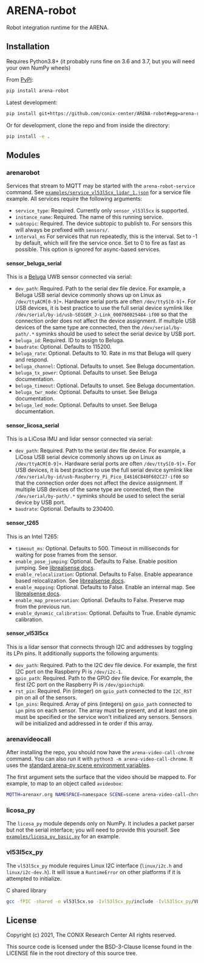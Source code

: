 ARENA-robot
===========
Robot integration runtime for the ARENA.

## Installation
Requires Python3.8+ (it probably runs fine on 3.6 and 3.7, but you will need your own NumPy wheels)

From [PyPi](https://pypi.org/project/arena-robot/):
```bash
pip install arena-robot
```

Latest development:
```bash
pip install git+https://github.com/conix-center/ARENA-robot#egg=arena-robot
```

Or for development, clone the repo and from inside the directory:
```bash
pip install -e .
```

## Modules

### arenarobot

Services that stream to MQTT may be started with the `arena-robot-service` command. See [`examples/service_vl53l5cx_lidar_1.json`](./examples/service_vl53l5cx_lidar_1.json) for a service file example. All services require the following arguments:

 - `service_type`: Required. Currently only `sensor_vl53l5cx` is supported.
 - `instance_name`: Required. The name of this running service.
 - `subtopic`: Required. The device subtopic to publish to. For sensors this will always be prefixed with `sensors/`.
 - `interval_ms` For services that run repeatedly, this is the interval. Set to -1 by default, which will fire the service once. Set to 0 to fire as fast as possible. This option is ignored for async-based services.

#### sensor_beluga_serial
This is a [Beluga](https://github.com/WiseLabCMU/Beluga) UWB sensor connected via serial:

 - `dev_path`: Required. Path to the serial dev file device. For example, a Beluga USB serial device commonly shows up on Linux as `/dev/ttyACM[0-9]+`. Hardware serial ports are often `/dev/ttyS[0-9]+`. For USB devices, it is best practice to use the full serial device symlink like `/dev/serial/by-id/usb-SEGGER_J-Link_000760025484-if00` so that the connection order does not affect the device assignment. If multiple USB devices of the same type are connected, then the `/dev/serial/by-path/.*` syminks should be used to select the serial device by USB port.
 - `beluga_id`: Required. ID to assign to Beluga.
 - `baudrate`: Optional. Defaults to 115200.
 - `beluga_rate`: Optional. Defaults to 10. Rate in ms that Beluga will query and respond.
 - `beluga_channel`: Optional. Defaults to unset. See Beluga documentation.
 - `beluga_tx_power`: Optional. Defaults to unset. See Beluga documentation.
 - `beluga_timeout`: Optional. Defaults to unset. See Beluga documentation.
 - `beluga_twr_mode`: Optional. Defaults to unset. See Beluga documentation.
 - `beluga_led_mode`: Optional. Defaults to unset. See Beluga documentation.

#### sensor_licosa_serial
This is a LiCosa IMU and lidar sensor connected via serial:

 - `dev_path`: Required. Path to the serial dev file device. For example, a LiCosa USB serial device commonly shows up on Linux as `/dev/ttyACM[0-9]+`. Hardware serial ports are often `/dev/ttyS[0-9]+`. For USB devices, it is best practice to use the full serial device symlink like `/dev/serial/by-id/usb-Raspberry_Pi_Pico_E4616C840F602C27-if00` so that the connection order does not affect the device assignment. If multiple USB devices of the same type are connected, then the `/dev/serial/by-path/.*` syminks should be used to select the serial device by USB port.
 - `baudrate`: Optional. Defaults to 230400.

#### sensor_t265
This is an Intel T265:

 - `timeout_ms`: Optional. Defaults to 500. Timeout in milliseconds for waiting for pose frames from the sensor.
 - `enable_pose_jumping`: Optional. Defaults to False. Enable position jumping. See [librealsense docs](https://github.com/IntelRealSense/librealsense/blob/d19829788008b8e000870895a068f0c43d58895a/doc/t265.md#are-there-any-t265-specific-options).
 - `enable_relocalization`: Optional. Defaults to False. Enable appearance based relocalization. See [librealsense docs](https://github.com/IntelRealSense/librealsense/blob/d19829788008b8e000870895a068f0c43d58895a/doc/t265.md#are-there-any-t265-specific-options).
 - `enable_mapping`: Optional. Defaults to False. Enable an internal map. See [librealsense docs](https://github.com/IntelRealSense/librealsense/blob/d19829788008b8e000870895a068f0c43d58895a/doc/t265.md#are-there-any-t265-specific-options).
 - `enable_map_preservation`: Optional. Defaults to False. Preserve map from the previous run.
 - `enable_dynamic_calibration`: Optional. Defaults to True. Enable dynamic calibration.

#### sensor_vl53l5cx
This is a lidar sensor that connects through I2C and addresses by toggling its LPn pins. It additionally supports the following arguments:

 - `dev_path`: Required. Path to the I2C dev file device. For example, the first I2C port on the Raspberry Pi is `/dev/i2c-1`.
 - `gpio_path`: Required. Path to the GPIO dev file device. For example, the first I2C port on the Raspberry Pi is `/dev/gpiochip0`.
 - `rst_pin`: Required. Pin (integer) on `gpio_path` connected to the `I2C_RST` pin on all of the sensors.
 - `lpn_pins`: Required. Array of pins (integers) on `gpio_path` connected to `Lpn` pins on each sensor. The array must be present, and at least one pin must be specified or the service won't initialized any sensors. Sensors will be initialized and addressed in te order if this array.

### arenavideocall

After installing the repo, you should now have the `arena-video-call-chrome` command. You can also run it with `python3 -m arena-video-call-chrome`. It uses the [standard arena-py scene environment variables](https://arena.conix.io/content/python/#running-from-the-command-line).

The first argument sets the surface that the video should be mapped to. For example, to map to an object called `avideobox`:
```bash
MQTTH=arenaxr.org NAMESPACE=namespace SCENE=scene arena-video-call-chrome avideobox
```

### licosa_py

The `licosa_py` module depends only on NumPy. It includes a packet parser but not the serial interface; you will need to provide this yourself. See [`examples/licosa_py_basic.py`](./examples/licosa_py_basic.py) for an example.

### vl53l5cx_py

The `vl53l5cx_py` module requires Linux I2C interface (`linux/i2c.h` and `linux/i2c-dev.h`). It will issue a `RuntimeError` on other platforms if it is attempted to initialize. 

C shared library
```bash
gcc -fPIC -shared -o vl53l5cx.so -Ivl53l5cx_py/include -Ivl53l5cx_py/VL53L5CX_Linux_driver_1.1.2/user/platform -Ivl53l5cx_py/VL53L5CX_Linux_driver_1.1.2/user/uld-driver/inc vl53l5cx_py/src/*.c vl53l5cx_py/VL53L5CX_Linux_driver_1.1.2/user/platform/*.c vl53l5cx_py/VL53L5CX_Linux_driver_1.1.2/user/uld-driver/src/*.c -l
```

## License

Copyright (c) 2021, The CONIX Research Center
All rights reserved.

This source code is licensed under the BSD-3-Clause license found in the
LICENSE file in the root directory of this source tree.
